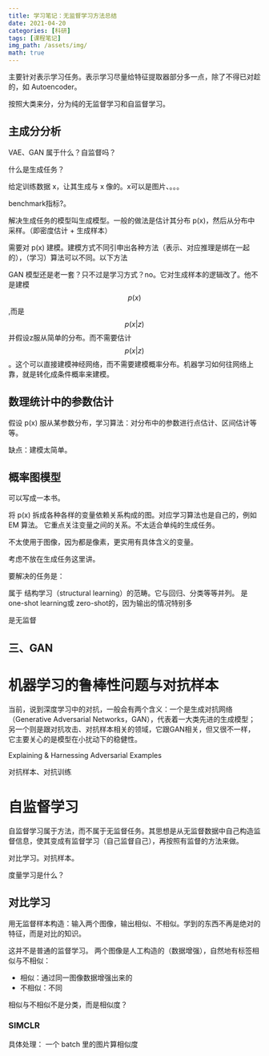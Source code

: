 ```yaml
---
title: 学习笔记：无监督学习方法总结
date: 2021-04-20
categories: [科研]
tags: [课程笔记]
img_path: /assets/img/
math: true
---
```


主要针对表示学习任务。表示学习尽量给特征提取器部分多一点，除了不得已对趁的，如 Autoencoder。


按照大类来分，分为纯的无监督学习和自监督学习。





## 主成分分析



VAE、GAN 属于什么？自监督吗？


什么是生成任务？

给定训练数据 x，让其生成与 x 像的。x可以是图片、。。。


benchmark指标?。

解决生成任务的模型叫生成模型。一般的做法是估计其分布 p(x)，然后从分布中采样。（即密度估计 + 生成样本）

需要对 p(x) 建模。建模方式不同引申出各种方法（表示、对应推理是绑在一起的），（学习）算法可以不同。以下方法

GAN 模型还是老一套？只不过是学习方式？no。它对生成样本的逻辑改了。他不是建模 $$p(x)$$,而是 $$p(x|z)$$ 并假设z服从简单的分布。而不需要估计 $$p(x|z)$$。这个可以直接建模神经网络，而不需要建模概率分布。机器学习如何往网络上靠，就是转化成条件概率来建模。



## 数理统计中的参数估计

假设 p(x) 服从某参数分布，学习算法：对分布中的参数进行点估计、区间估计等等。

缺点：建模太简单。



## 概率图模型

可以写成一本书。

将 p(x) 拆成各种各样的变量依赖关系构成的图。对应学习算法也是自己的，例如 EM 算法。
它重点关注变量之间的关系。不太适合单纯的生成任务。

不太使用于图像，因为都是像素，更实用有具体含义的变量。


考虑不放在生成任务这里讲。






要解决的任务是：

属于 结构学习（structural learning）的范畴。它与回归、分类等等并列。  是 one-shot learning或 zero-shot的，因为输出的情况特别多

是无监督

## 三、GAN




# 机器学习的鲁棒性问题与对抗样本

当前，说到深度学习中的对抗，一般会有两个含义：一个是生成对抗网络（Generative Adversarial Networks，GAN），代表着一大类先进的生成模型；另一个则是跟对抗攻击、对抗样本相关的领域，它跟GAN相关，但又很不一样，它主要关心的是模型在小扰动下的稳健性。


Explaining & Harnessing Adversarial Examples

对抗样本、对抗训练














# 自监督学习

自监督学习属于方法，而不属于无监督任务。其思想是从无监督数据中自己构造监督信息，使其变成有监督学习（自己监督自己），再按照有监督的方法来做。

对比学习。对抗样本。

度量学习是什么？


## 对比学习

用无监督样本构造：输入两个图像，输出相似、不相似。学到的东西不再是绝对的特征，而是对比的知识。

这并不是普通的监督学习。
两个图像是人工构造的（数据增强），自然地有标签相似与不相似：
- 相似：通过同一图像数据增强出来的
- 不相似：不同

相似与不相似不是分类，而是相似度？

### SIMCLR

具体处理：
一个 batch 里的图片算相似度
